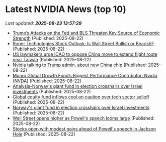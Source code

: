 # Latest NVIDIA News (top 10)
_Last updated: **2025-08-23 13:57:29**_

- [Trump’s Attacks on the Fed and BLS Threaten Key Source of Economic Strength](https://biztoc.com/x/cb82186c22c4a2de) (Published: 2025-08-22)
- [Roper Technologies Stock Outlook: Is Wall Street Bullish or Bearish?](https://biztoc.com/x/e73f27fdf029dee1) (Published: 2025-08-22)
- [US lawmakers urge ICAO to oppose China move to extend flight route near Taiwan](https://biztoc.com/x/35aede17958f6593) (Published: 2025-08-22)
- [Nvidia talking to Trump admin. about new China chip](https://finance.yahoo.com/news/nvidia-talking-to-trump-admin-about-new-china-chip-135232989.html) (Published: 2025-08-22)
- [Munro Global Growth Fund’s Biggest Performance Contributor: Nvidia (NVDA)](https://consent.yahoo.com/v2/collectConsent?sessionId=1_cc-session_d79903c0-c2d6-46e8-84a8-a4d84da62a00) (Published: 2025-08-22)
- [Analysis-Norway's giant fund in election crosshairs over Israel investments](https://biztoc.com/x/4b65af977752fc58) (Published: 2025-08-22)
- [Global equity fund inflows cool on caution over tech sector selloff](https://biztoc.com/x/db095e6fe4113ec2) (Published: 2025-08-22)
- [Norway's giant fund in election crosshairs over Israel investments](https://biztoc.com/x/845fa94994f08949) (Published: 2025-08-22)
- [Wall Street opens higher as Powell's speech looms large](https://biztoc.com/x/95f5f3544cf94cf4) (Published: 2025-08-22)
- [Stocks open with modest gains ahead of Powell's speech in Jackson Hole](https://biztoc.com/x/def573563bfe6693) (Published: 2025-08-22)

